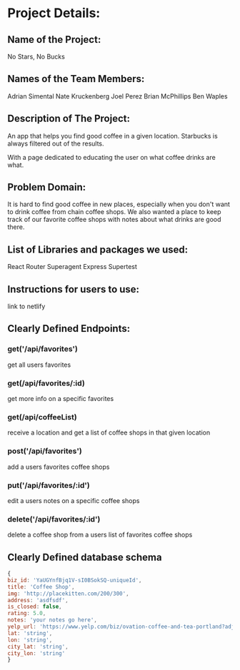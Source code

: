 # Project Details:

## Name of the Project: 
No Stars, No Bucks

## Names of the Team Members:
Adrian Simental
Nate Kruckenberg
Joel Perez
Brian McPhillips
Ben Waples

## Description of The Project:
An app that helps you find good coffee in a given location. Starbucks is always filtered out of the results.

With a page dedicated to educating the user on what coffee drinks are what.

## Problem Domain:
It is hard to find good coffee in new places, especially when you don't want to drink coffee from chain coffee shops. We also wanted a place to keep track of our favorite coffee shops with notes about what drinks are good there. 

## List of Libraries and packages we used:
React Router
Superagent
Express
Supertest

## Instructions for users to use:
link to netlify

## Clearly Defined Endpoints: 
### get('/api/favorites')
get all users favorites

### get(/api/favorites/:id)
get more info on a specific favorites

### get(/api/coffeeList)
receive a location and get a list of coffee shops in that given location

### post('/api/favorites')
add a users favorites coffee shops

### put('/api/favorites/:id') 
edit a users notes on a specific coffee shops

### delete('/api/favorites/:id')
delete a coffee shop from a users list of favorites coffee shops

## Clearly Defined database schema
``` javascript
{
biz_id: 'YaUGYnfBjq1V-sI0BSokSQ-uniqueId',  
title: 'Coffee Shop',
img: 'http://placekitten.com/200/300',
address: 'asdfsdf',
is_closed: false,
rating: 5.0,
notes: 'your notes go here',
yelp_url: 'https://www.yelp.com/biz/ovation-coffee-and-tea-portland?adjust_creative=1kvmc9F-97bT0bHKFMMEUQ&utm_campaign=yelp_api_v3&utm_medium=api_v3_business_search&utm_source=1kvmc9F-97bT0bHKFMMEUQ',
lat: 'string',
lon: 'string',
city_lat: 'string',
city_lon: 'string'
} 
```


